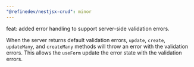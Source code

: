 ```yaml
---
"@refinedev/nestjsx-crud": minor
---
```


feat: added error handling to support server-side validation errors.

When the server returns default validation errors, `update`, `create`, `updateMany`, and `createMany` methods will throw an error with the validation errors. This allows the `useForm` update the error state with the validation errors.
